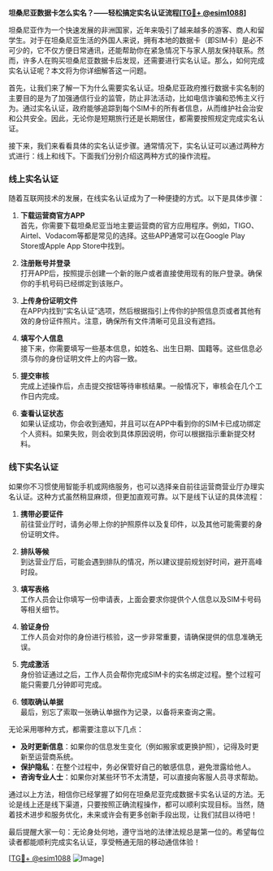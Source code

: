 **坦桑尼亚数据卡怎么实名？——轻松搞定实名认证流程[[TG💪+ @esim1088](https://t.me/s/esim1088)]**

坦桑尼亚作为一个快速发展的非洲国家，近年来吸引了越来越多的游客、商人和留学生。对于在坦桑尼亚生活的外国人来说，拥有本地的数据卡（即SIM卡）是必不可少的，它不仅方便日常通讯，还能帮助你在紧急情况下与家人朋友保持联系。然而，许多人在购买坦桑尼亚数据卡后发现，还需要进行实名认证。那么，如何完成实名认证呢？本文将为你详细解答这一问题。

首先，让我们来了解一下为什么需要实名认证。坦桑尼亚政府推行数据卡实名制的主要目的是为了加强通信行业的监管，防止非法活动，比如电信诈骗和恐怖主义行为。通过实名认证，政府能够追踪到每个SIM卡的所有者信息，从而维护社会治安和公共安全。因此，无论你是短期旅行还是长期居住，都需要按照规定完成实名认证。

接下来，我们来看看具体的实名认证步骤。通常情况下，实名认证可以通过两种方式进行：线上和线下。下面我们分别介绍这两种方式的操作流程。

### 线上实名认证

随着互联网技术的发展，在线实名认证成为了一种便捷的方式。以下是具体步骤：

1. **下载运营商官方APP**  
   首先，你需要下载坦桑尼亚当地主要运营商的官方应用程序。例如，TIGO、Airtel、Vodacom等都是常见的选择。这些APP通常可以在Google Play Store或Apple App Store中找到。

2. **注册账号并登录**  
   打开APP后，按照提示创建一个新的账户或者直接使用现有的账户登录。确保你的手机号码已经绑定到该账户。

3. **上传身份证明文件**  
   在APP内找到“实名认证”选项，然后根据指引上传你的护照信息页或者其他有效的身份证件照片。注意，确保所有文件清晰可见且没有遮挡。

4. **填写个人信息**  
   接下来，你需要填写一些基本信息，如姓名、出生日期、国籍等。这些信息必须与你的身份证明文件上的内容一致。

5. **提交审核**  
   完成上述操作后，点击提交按钮等待审核结果。一般情况下，审核会在几个工作日内完成。

6. **查看认证状态**  
   如果认证成功，你会收到通知，并且可以在APP中看到你的SIM卡已成功绑定个人资料。如果失败，则会收到具体原因说明，你可以根据指示重新提交材料。

### 线下实名认证

如果你不习惯使用智能手机或网络服务，也可以选择亲自前往运营商营业厅办理实名认证。这种方式虽然稍显麻烦，但更加直观可靠。以下是线下认证的具体流程：

1. **携带必要证件**  
   前往营业厅时，请务必带上你的护照原件以及复印件，以及其他可能需要的身份证明文件。

2. **排队等候**  
   到达营业厅后，可能会遇到排队的情况，所以建议提前规划好时间，避开高峰时段。

3. **填写表格**  
   工作人员会让你填写一份申请表，上面会要求你提供个人信息以及SIM卡号码等相关细节。

4. **验证身份**  
   工作人员会对你的身份进行核验，这一步非常重要，请确保提供的信息准确无误。

5. **完成激活**  
   身份验证通过之后，工作人员会帮你完成SIM卡的实名绑定过程。整个过程可能只需要几分钟即可完成。

6. **领取确认单据**  
   最后，别忘了索取一张确认单据作为记录，以备将来查询之需。

无论采用哪种方式，都需要注意以下几点：

- **及时更新信息**：如果你的信息发生变化（例如搬家或更换护照），记得及时更新至运营商系统。
- **保护隐私**：在整个过程中，务必保管好自己的敏感信息，避免泄露给他人。
- **咨询专业人士**：如果你对某些环节不太清楚，可以直接向客服人员寻求帮助。

通过以上方法，相信你已经掌握了如何在坦桑尼亚完成数据卡实名认证的方法。无论是线上还是线下渠道，只要按照正确流程操作，都可以顺利实现目标。当然，随着技术进步和服务优化，未来或许会有更多创新手段出现，让我们拭目以待吧！

最后提醒大家一句：无论身处何地，遵守当地的法律法规总是第一位的。希望每位读者都能顺利完成实名认证，享受畅通无阻的移动通信体验！

[[TG💪+ @esim1088](https://t.me/s/esim1088) ![Image](https://i.postimg.cc/4NQfJmqS/Snipaste-2025-05-13-00-14-12.png)]